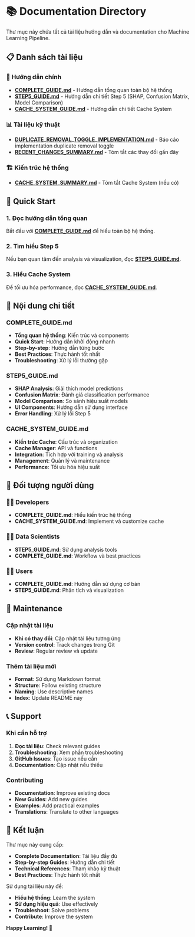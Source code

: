 # 📚 Documentation Directory

Thư mục này chứa tất cả tài liệu hướng dẫn và documentation cho Machine Learning Pipeline.

## 📋 Danh sách tài liệu

### 🎯 Hướng dẫn chính
- **[COMPLETE_GUIDE.md](./COMPLETE_GUIDE.md)** - Hướng dẫn tổng quan toàn bộ hệ thống
- **[STEP5_GUIDE.md](./STEP5_GUIDE.md)** - Hướng dẫn chi tiết Step 5 (SHAP, Confusion Matrix, Model Comparison)
- **[CACHE_SYSTEM_GUIDE.md](./CACHE_SYSTEM_GUIDE.md)** - Hướng dẫn chi tiết Cache System

### 📊 Tài liệu kỹ thuật
- **[DUPLICATE_REMOVAL_TOGGLE_IMPLEMENTATION.md](./DUPLICATE_REMOVAL_TOGGLE_IMPLEMENTATION.md)** - Báo cáo implementation duplicate removal toggle
- **[RECENT_CHANGES_SUMMARY.md](./RECENT_CHANGES_SUMMARY.md)** - Tóm tắt các thay đổi gần đây

### 🏗️ Kiến trúc hệ thống
- **[CACHE_SYSTEM_SUMMARY.md](./CACHE_SYSTEM_SUMMARY.md)** - Tóm tắt Cache System (nếu có)

## 🚀 Quick Start

### 1. Đọc hướng dẫn tổng quan
Bắt đầu với **[COMPLETE_GUIDE.md](./COMPLETE_GUIDE.md)** để hiểu toàn bộ hệ thống.

### 2. Tìm hiểu Step 5
Nếu bạn quan tâm đến analysis và visualization, đọc **[STEP5_GUIDE.md](./STEP5_GUIDE.md)**.

### 3. Hiểu Cache System
Để tối ưu hóa performance, đọc **[CACHE_SYSTEM_GUIDE.md](./CACHE_SYSTEM_GUIDE.md)**.

## 📖 Nội dung chi tiết

### COMPLETE_GUIDE.md
- **Tổng quan hệ thống**: Kiến trúc và components
- **Quick Start**: Hướng dẫn khởi động nhanh
- **Step-by-step**: Hướng dẫn từng bước
- **Best Practices**: Thực hành tốt nhất
- **Troubleshooting**: Xử lý lỗi thường gặp

### STEP5_GUIDE.md
- **SHAP Analysis**: Giải thích model predictions
- **Confusion Matrix**: Đánh giá classification performance
- **Model Comparison**: So sánh hiệu suất models
- **UI Components**: Hướng dẫn sử dụng interface
- **Error Handling**: Xử lý lỗi Step 5

### CACHE_SYSTEM_GUIDE.md
- **Kiến trúc Cache**: Cấu trúc và organization
- **Cache Manager**: API và functions
- **Integration**: Tích hợp với training và analysis
- **Management**: Quản lý và maintenance
- **Performance**: Tối ưu hóa hiệu suất

## 🎯 Đối tượng người dùng

### 👨‍💻 Developers
- **COMPLETE_GUIDE.md**: Hiểu kiến trúc hệ thống
- **CACHE_SYSTEM_GUIDE.md**: Implement và customize cache

### 👩‍🔬 Data Scientists
- **STEP5_GUIDE.md**: Sử dụng analysis tools
- **COMPLETE_GUIDE.md**: Workflow và best practices

### 👨‍💼 Users
- **COMPLETE_GUIDE.md**: Hướng dẫn sử dụng cơ bản
- **STEP5_GUIDE.md**: Phân tích và visualization

## 🔧 Maintenance

### Cập nhật tài liệu
- **Khi có thay đổi**: Cập nhật tài liệu tương ứng
- **Version control**: Track changes trong Git
- **Review**: Regular review và update

### Thêm tài liệu mới
- **Format**: Sử dụng Markdown format
- **Structure**: Follow existing structure
- **Naming**: Use descriptive names
- **Index**: Update README này

## 📞 Support

### Khi cần hỗ trợ
1. **Đọc tài liệu**: Check relevant guides
2. **Troubleshooting**: Xem phần troubleshooting
3. **GitHub Issues**: Tạo issue nếu cần
4. **Documentation**: Cập nhật nếu thiếu

### Contributing
- **Documentation**: Improve existing docs
- **New Guides**: Add new guides
- **Examples**: Add practical examples
- **Translations**: Translate to other languages

## 🎉 Kết luận

Thư mục này cung cấp:
- **Complete Documentation**: Tài liệu đầy đủ
- **Step-by-step Guides**: Hướng dẫn chi tiết
- **Technical References**: Tham khảo kỹ thuật
- **Best Practices**: Thực hành tốt nhất

Sử dụng tài liệu này để:
- **Hiểu hệ thống**: Learn the system
- **Sử dụng hiệu quả**: Use effectively
- **Troubleshoot**: Solve problems
- **Contribute**: Improve the system

**Happy Learning! 🚀**